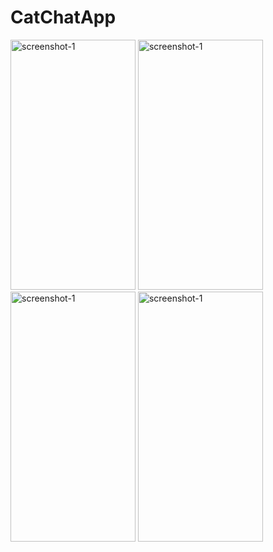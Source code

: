 # CatChatApp

<img src = "https://github.com/mdshadab41/CatChatApp/assets/97763170/636a6c3f-83a0-4850-8a65-a56bb5205bfd" alt = "screenshot-1" width = "200" height = "400">
<img src = "https://github.com/mdshadab41/CatChatApp/assets/97763170/c4a13332-2861-4da8-9616-721e771b0dcd" alt = "screenshot-1" width = "200" height = "400">
<img src = "https://github.com/mdshadab41/CatChatApp/assets/97763170/8f169f3e-d39d-4681-9116-b5fc4bc45353 " alt = "screenshot-1" width = "200" height = "400">
<img src = "https://github.com/mdshadab41/CatChatApp/assets/97763170/e48deafe-b795-4987-8106-2958740fda9f" alt = "screenshot-1" width = "200" height = "400">








